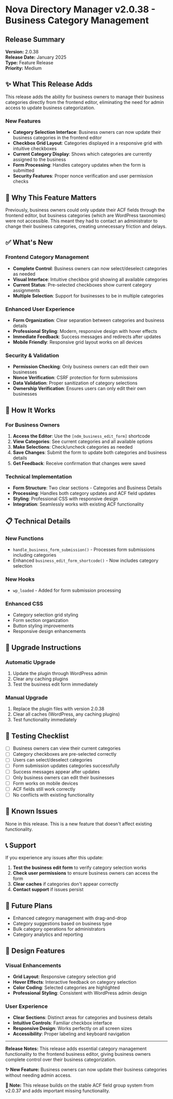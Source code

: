 # Nova Directory Manager v2.0.38 - Business Category Management

## Release Summary

**Version:** 2.0.38  
**Release Date:** January 2025  
**Type:** Feature Release  
**Priority:** Medium

## ✨ What This Release Adds

This release adds the ability for business owners to manage their business categories directly from the frontend editor, eliminating the need for admin access to update business categorization.

### New Features
- **Category Selection Interface**: Business owners can now update their business categories in the frontend editor
- **Checkbox Grid Layout**: Categories displayed in a responsive grid with intuitive checkboxes
- **Current Category Display**: Shows which categories are currently assigned to the business
- **Form Processing**: Handles category updates when the form is submitted
- **Security Features**: Proper nonce verification and user permission checks

## 🎯 Why This Feature Matters

Previously, business owners could only update their ACF fields through the frontend editor, but business categories (which are WordPress taxonomies) were not accessible. This meant they had to contact an administrator to change their business categories, creating unnecessary friction and delays.

## ✅ What's New

### Frontend Category Management
- **Complete Control**: Business owners can now select/deselect categories as needed
- **Visual Interface**: Intuitive checkbox grid showing all available categories
- **Current Status**: Pre-selected checkboxes show current category assignments
- **Multiple Selection**: Support for businesses to be in multiple categories

### Enhanced User Experience
- **Form Organization**: Clear separation between categories and business details
- **Professional Styling**: Modern, responsive design with hover effects
- **Immediate Feedback**: Success messages and redirects after updates
- **Mobile Friendly**: Responsive grid layout works on all devices

### Security & Validation
- **Permission Checking**: Only business owners can edit their own businesses
- **Nonce Verification**: CSRF protection for form submissions
- **Data Validation**: Proper sanitization of category selections
- **Ownership Verification**: Ensures users can only edit their own businesses

## 🚀 How It Works

### For Business Owners
1. **Access the Editor**: Use the `[ndm_business_edit_form]` shortcode
2. **View Categories**: See current categories and all available options
3. **Make Selections**: Check/uncheck categories as needed
4. **Save Changes**: Submit the form to update both categories and business details
5. **Get Feedback**: Receive confirmation that changes were saved

### Technical Implementation
- **Form Structure**: Two clear sections - Categories and Business Details
- **Processing**: Handles both category updates and ACF field updates
- **Styling**: Professional CSS with responsive design
- **Integration**: Seamlessly works with existing ACF functionality

## 📋 Technical Details

### New Functions
- `handle_business_form_submission()` - Processes form submissions including categories
- Enhanced `business_edit_form_shortcode()` - Now includes category selection

### New Hooks
- `wp_loaded` - Added for form submission processing

### Enhanced CSS
- Category selection grid styling
- Form section organization
- Button styling improvements
- Responsive design enhancements

## 🔄 Upgrade Instructions

### Automatic Upgrade
1. Update the plugin through WordPress admin
2. Clear any caching plugins
3. Test the business edit form immediately

### Manual Upgrade
1. Replace the plugin files with version 2.0.38
2. Clear all caches (WordPress, any caching plugins)
3. Test functionality immediately

## 🧪 Testing Checklist

- [ ] Business owners can view their current categories
- [ ] Category checkboxes are pre-selected correctly
- [ ] Users can select/deselect categories
- [ ] Form submission updates categories successfully
- [ ] Success messages appear after updates
- [ ] Only business owners can edit their businesses
- [ ] Form works on mobile devices
- [ ] ACF fields still work correctly
- [ ] No conflicts with existing functionality

## 🐛 Known Issues

None in this release. This is a new feature that doesn't affect existing functionality.

## 📞 Support

If you experience any issues after this update:

1. **Test the business edit form** to verify category selection works
2. **Check user permissions** to ensure business owners can access the form
3. **Clear caches** if categories don't appear correctly
4. **Contact support** if issues persist

## 🔮 Future Plans

- Enhanced category management with drag-and-drop
- Category suggestions based on business type
- Bulk category operations for administrators
- Category analytics and reporting

## 🎨 Design Features

### Visual Enhancements
- **Grid Layout**: Responsive category selection grid
- **Hover Effects**: Interactive feedback on category selection
- **Color Coding**: Selected categories are highlighted
- **Professional Styling**: Consistent with WordPress admin design

### User Experience
- **Clear Sections**: Distinct areas for categories and business details
- **Intuitive Controls**: Familiar checkbox interface
- **Responsive Design**: Works perfectly on all screen sizes
- **Accessibility**: Proper labeling and keyboard navigation

---

**Release Notes:** This release adds essential category management functionality to the frontend business editor, giving business owners complete control over their business categorization.

**✨ New Feature:** Business owners can now update their business categories without needing admin access.

**🔄 Note:** This release builds on the stable ACF field group system from v2.0.37 and adds important missing functionality.
